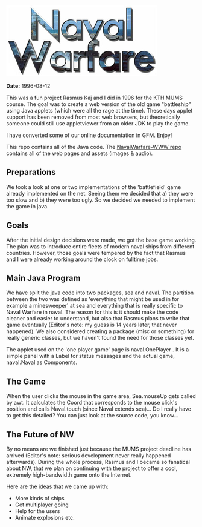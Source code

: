 ![NavalWarfare](https://github.com/MichaelStromberg-KTH/NavalWarfare-WWW/blob/master/Images/NavalWarfareLogo.jpg?raw=true)

**Date:** 1996-08-12

This was a fun project Rasmus Kaj and I did in 1996 for the KTH MUMS course. The goal was to create a web version of the old game "battleship" using Java applets (which were all the rage at the time). These days applet support has been removed from most web browsers, but theoretically someone could still use appletviewer from an older JDK to play the game.

I have converted some of our online documentation in GFM. Enjoy!

This repo contains all of the Java code. The [NavalWarfare-WWW repo](https://github.com/MichaelStromberg-KTH/NavalWarfare-WWW) contains all of the web pages and assets (images & audio).

## Preparations

We took a look at one or two implementations of the 'battlefield' game already implemented on the net. Seeing them we decided that a) they were too slow and b) they were too ugly. So we decided we needed to implement the game in java.

## Goals

After the initial design decisions were made, we got the base game working. The plan was to introduce entire fleets of modern naval ships from different countries. However, those goals were tempered by the fact that Rasmus and I were already working around the clock on fulltime jobs.

## Main Java Program

We have split the java code into two packages, sea and naval. The partition between the two was defined as 'everything that might be used in for example a minesweeper' at sea and everything that is really specific to Naval Warfare in naval. The reason for this is it should make the code cleaner and easier to understand, but also that Rasmus plans to write that game eventually (Editor's note: my guess is 14 years later, that never happened). We also considered creating a package (misc or something) for really generic classes, but we haven't found the need for those classes yet.

The applet used on the 'one player game' page is naval.OnePlayer . It is a simple panel with a Label for status messages and the actual game, naval.Naval as Components.

## The Game

When the user clicks the mouse in the game area, Sea.mouseUp gets called by awt. It calculates the Coord that corresponds to the mouse click's position and calls Naval.touch (since Naval extends sea)... Do I really have to get this detailed? You can just look at the source code, you know...

## The Future of NW

By no means are we finished just because the MUMS project deadline has arrived (Editor's note: serious development never really happened afterwards). During the whole process, Rasmus and I became so fanatical about NW, that we plan on continuing with the project to offer a cool, extremely high-bandwidth game onto the Internet.

Here are the ideas that we came up with:
* More kinds of ships
* Get multiplayer going
* Help for the users
* Animate explosions etc.

